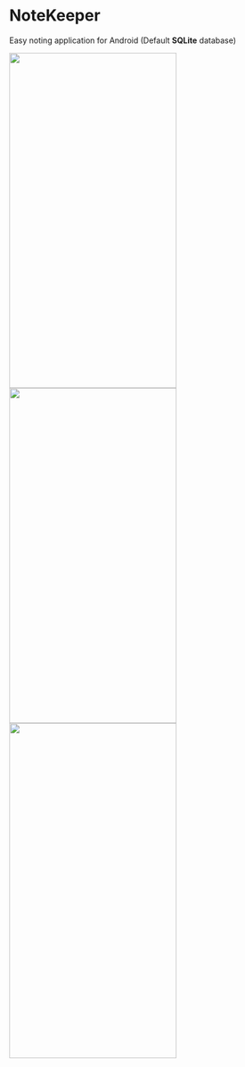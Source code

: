 # NoteKeeper
Easy noting application for Android (Default **SQLite** database)

<img src="https://i.imgur.com/uIaCQNe.png" width="300" height="600" /> <img src="https://i.imgur.com/qJvZZrg.png" width="300" height="600" />
<img src="https://i.imgur.com/gXZa808.png" width="300" height="600" />
